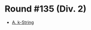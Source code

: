# Round #135 (Div. 2)

* [A. k-String][]

[A. k-String]: http://codeforces.com/contest/219/problem/A
